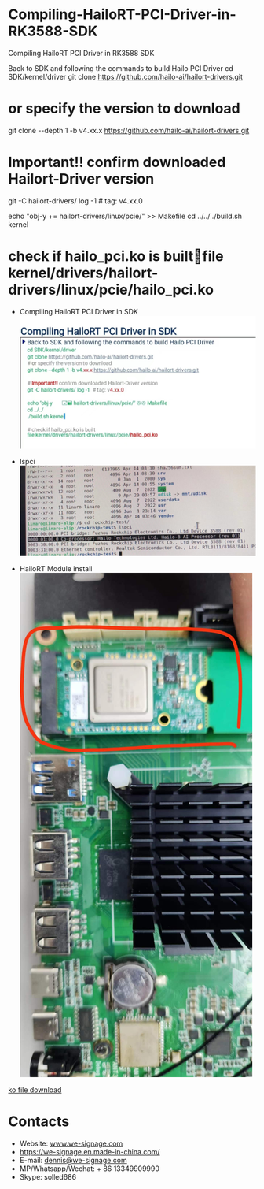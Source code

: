 # Compiling-HailoRT-PCI-Driver-in-RK3588-SDK
Compiling HailoRT PCI Driver in RK3588 SDK

Back to SDK and following the commands to build Hailo PCI Driver
cd SDK/kernel/driver
git clone https://github.com/hailo-ai/hailort-drivers.git
# or specify the version to download
git clone --depth 1 -b v4.xx.x https://github.com/hailo-ai/hailort-drivers.git

# Important!! confirm downloaded Hailort-Driver version
git -C hailort-drivers/ log -1  # tag: v4.xx.0 

echo "obj-y       += hailort-drivers/linux/pcie/" >> Makefile
cd ../../
./build.sh kernel

# check if hailo_pci.ko is builtfile kernel/drivers/hailort-drivers/linux/pcie/hailo_pci.ko


- Compiling HailoRT PCI Driver in SDK
![Compiling HailoRT PCI Driver in SDK](./Documents/Compiling%20HailoRT%20PCI%20Driver%20in%20SDK.jpeg)

- lspci
![lspci](./Documents/lspci.jpeg)

- HailoRT Module install
![HailoRT Module install](./Documents/pcie.jpeg)

[ko file download](./Documents/hailo_pci.ko)

# Contacts

- Website: www.we-signage.com
- https://we-signage.en.made-in-china.com/
- E-mail: dennis@we-signage.com
- MP/Whatsapp/Wechat: + 86 13349909990
- Skype: solled686